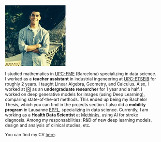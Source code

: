 ![profile](images/profile.jpeg) 

I studied mathematics in [UPC-FME](https://fme.upc.edu/es) (Barcelona) specializing in data science. I worked as a **teacher assistant** in industrial ingeneering at [UPC-ETSEIB](https://etseib.upc.edu/ca) for roughly 2 years. I taught Linear Algebra, Geometry, and Calculus. Also, I worked at [IRI](https://www.iri.upc.edu/) as an **undergraduate researcher** for 1 year and a half. I worked on deep generative models for images (using Deep Learning), comparing state-of-the-art methods. This ended up being my Bachelor Thesis, which you can find in the projects section. I also did a **mobility program** in Lausanne [EPFL](https://www.epfl.ch/en/), specializing in data science. Currently, I am working as a **Health Data Scientist** at [Methinks](https://www.methinks.ai/), using AI for stroke diagnosis. Among my responsabilities: R&D of new deep learning models, design and analysis of clinical studies, etc.

You can find my CV [here](https://VictorSP17.github.io/website/documents/new.pdf).
